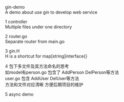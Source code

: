 gin-demo  
A demo about use gin to develop web service  

1 controller  
Multiple files under one directory  

2 router.go  
Separate router from main.go

3 gin.H  
H is a shortcut for map[string]interface{}  

4 包下多文件及其方法命名的思考  
如model有person.go 包含了 AddPerson DelPerson等方法  
user.go 包含 AddUser DelUser等方法    
方法和文件对应清晰 方便后期项目的维护  

5 async demo  